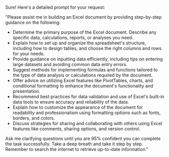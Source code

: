 Sure! Here's a detailed prompt for your request:

"Please assist me in building an Excel document by providing step-by-step guidance on the following:

- Determine the primary purpose of the Excel document. Describe any specific data, calculations, reports, or analyses you need.
- Explain how to set up and organize the spreadsheet's structure, including how to design tables, and choose the right columns and rows for your needs.
- Provide guidance on inputting data efficiently, including tips on entering large datasets and avoiding common data entry errors.
- Suggest methods for implementing formulas and functions tailored to the type of data analysis or calculations required by the document.
- Offer advice on utilizing Excel features like PivotTables, charts, and conditional formatting to enhance the document's functionality and presentation.
- Recommend best practices for data validation and use of Excel's built-in data tools to ensure accuracy and reliability of the data.
- Explain how to customize the appearance of the document for readability and professionalism using formatting options such as fonts, borders, and colors.
- Discuss strategies for sharing and collaborating with others using Excel features like comments, sharing options, and version control.

Ask me clarifying questions until you are 95% confident you can complete the task successfully. Take a deep breath and take it step by step. Remember to search the internet to retrieve up-to-date information."